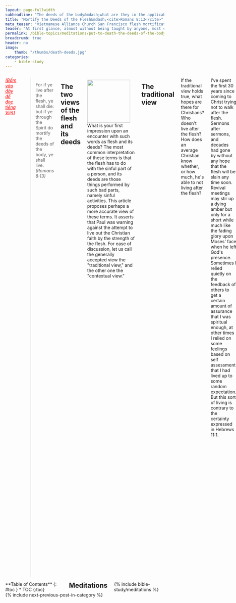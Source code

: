 ```yaml
---
layout: page-fullwidth
subheadline: "The deeds of the body&mdash;what are they in the applicable context?"
title: "Mortify the Deeds of the Flesh&mdash;<cite>Romans 8:13</cite>"
meta_teaser: "Vietnamese Alliance Church San Francisco flesh mortification mortify deeds"
teaser: "At first glance, almost without being taught by anyone, most come to the conclusion that to put to death the deeds of the body means to literally pin down and conquer all weaknesses of the flesh. But does the context surrounding this verse warrant such interpretation? The Bible is replete with examples of folks using their flesh not as instruments for sin, but as means to draw near to God, which is the real focus of Paul's writing. I hope that this article helps those who struggle with the traditional view of the deeds of the flesh find relief in the contextual view proposed in this article, and walk with lighter steps toward the day they meet God with full confidence."
permalink: /bible-topics/meditations/put-to-death-the-deeds-of-the-body/
breadcrumb: true
header: no
image:
    thumb: "/thumbs/death-deeds.jpg"
categories:
    - bible-study
---
```

<!--more-->
<div class="row">
<div class="medium-8 columns" markdown="1">

<em><a style="color: #ff0000;" href="{{ site.baseurl }}/hoc-kinh-thanh/suy-gam/lam-cho-chet-cac-viec-cua-chi-the/">(Bấm vào đây để đọc tiếng Việt)</a></em>

> For if ye live after the flesh, ye shall die: but if ye through the Spirit do mortify the deeds of the body, ye shall live. <cite>(Romans 8:13)</cite>

## The two views of the flesh and its deeds

<div>
<p>
<img alt src="{{ site.baseurl }}/images/death-deeds.jpg" style="border: 0px none; margin: 7px 15px 0px 0px; max-width: 100%; height: 136px; padding: 0px; float: left;">
What is your first impression upon an encounter with such words as flesh and its deeds? The most common interpretation of these terms is that the flesh has to do with the sinful part of a person, and its deeds are those things performed by such bad parts, namely sinful activities. This article proposes perhaps a more accurate view of these terms. It asserts that Paul was warning against the attempt to live out the Christian faith by the strength of the flesh. For ease of discussion, let us call the generally accepted view the "traditional view," and the other one the "contextual view." 
</p>
</div>

## The traditional view

If the traditional view holds true, what hopes are there for Christians? Who doesn't live after the flesh? How does an average Christian know whether, or how much, he's able to not living after the flesh?

I've spent the first 30 years since coming to Christ trying not to walk after the flesh. Sermons after sermons, and decades had gone by without any hope that the flesh will be slain any time soon. Revival meetings may stir up a dying amber but only for a short while much like the fading glory upon Moses' face when he left God's presence. Sometimes I relied quietly on the feedback of others to get a certain amount of assurance that I was spiritual enough, at other times I relied on some feelings based on self assessment that I had lived up to some random expectation. But this sort of living is contrary to the certainty expressed in Hebrews 11:1.

<p class="blockquote">Now faith is the substance of things hoped for, the evidence of things not seen.</p>

### <span style="color: #666666;">We just try our best</span>

Some may say: Yes, though we may not be able to completely put to death the deeds of our flesh, we should try our best. But this is a self-delusion at best, because Romans 8:13 says it clearly that *<u>if you live after the flesh you will die</u>*. Even a little flesh here and a little flesh there, a little now and a little then, will disqualify you for the kingdom of God, as it is written in James 2:10: *"For whosoever shall keep the whole law, and yet offend in one point, he is guilty of all."* You must put to death all the deeds of your flesh.

Additionally your best isn't good enough, because if it was, Jesus wouldn't have had to go to the cross. It took the Son of the living God to loosen the grip of your flesh upon you so you may serve and worship Him. But even then the loosening of the death grip upon you is only in relation to eternal life, not for this very flesh that you have to endure until you inherit the incorruptible. If it is required of you to put to death all the deeds of your flesh in the sense that it cannot sin anymore, you have no hope of heaven.

My question to folks who hold the traditional view is why do you hold on to a belief system that guarantees that you will be rejected at heaven's gate?

### <span style="color: #666666;">What do Bible commentaries say?</span>

Virtually all commentaries teach that since now we're empowered by the Holy Spirit, we have the power to put to death the deeds of the flesh&mdash;sinful deeds, according to the traditional view.

Let us consider a few commentaries which hold the traditional view on Romans 8:13.

#### Matthew Henry
<p class="blockquote"> If any habitually live according to <u>corrupt lusting</u>s, they will certainly perish in their sins, whatever they profess. And what can a <u>worldly life</u> present, worthy for a moment to be put against this noble prize of our high calling? Let us then, by the Spirit, endeavour more and more to <u>mortify the flesh</u>.</p>

#### Gill

Gill wrote a very long winded exposition on this verse, but the bottom line is it is based on the premise of the traditional view of the flesh in this verse.

#### Jamieson-Fausset-Brown

<p class="blockquote">The apostle is not satisfied with assuring them that they are under no obligations to the flesh, to hearken to its suggestions, without reminding them where it will end if they do; and he uses the word "mortify" (put to death) as a kind of play upon the word "die" just before. "If ye do not <u>kill sin</u>, it will kill you."</p>

My thought: can you really kill sin? The only one who can kill sin is Christ. Jesus taught us that though a person may resist committing a physical act of adultery, he cannot rid his heart of lustful thoughts (Matthew 5:28). What kills you is not the act, its your fallen nature. Can you kill your fallen nature?

#### Ellicott

<p class="blockquote">If under the influence of the Spirit you <u>reduce to a condition of deadness and atrophy</u> all those practices to which <u>the impulses of your material nature</u> would prompt you.</p>

Spurious argument at best. What is a condition of deadness and atrophy? By whose standard? Your own arbitrary perception of deadness and atrophy? Romans 8:13 doesn't say you can reduce it to a certain amount, it says put it to death, completely, absolutely.

#### Barnes

<p class="blockquote">If you live to <u>indulge your carnal propensities</u>, you will sink to eternal death ... The deeds of the body - The <u>corrupt inclinations and passions</u>; called deeds of the body, because they are supposed to have their origin in the <u>fleshly appetites</u>.</p>

Didn't this commentator read Colossians 2:16-23?

#### Matthew Poole

<p class="blockquote">The godly themselves need this caution; they must not think, that because they are elected and justified, &c., that therefore they may do and live as they list. </p>

The tone of Romans 8:13 is much more serious. If it is based on the traditional view, no flesh will be saved, Christ would have died in vain.

#### Cambridge

<p class="blockquote">put to death; an antithesis to the “death” just mentioned as the result of sin. The verb is in the present tense, and indicates a continued process of <u>resistance and self-denial</u>. ... This passage, and the parallels, shew how fully St Paul recognized the element of sinfulness as present still in the regenerate—so present as to call for <u>intense resistance</u>. </p>

This is all I gathered in one Internet query. I presume the rest of commentaries commit the same isogesis as those we've read.

The Bible commentators are guilty of asking others to do what they themselves cannot do. Didn't Jesus say something about this concerning the teachers of the law? But it doesn't matter what the commentaries say, each one of us is accountable for making sure we're not in error in approaching this important concept because it profoundly affects our relationship with God.

Who can verify that someone's flesh is indeed mortified? Can each one who holds the traditional view verify for himself if he fully passes the mortification test? 

### <span style="color: #666666;">Running without aim</span>

So far we have presented the case that there is no hope of heaven for those who hold the traditional view. The first part of Romans 8:13 which says *"if you live after the flesh you will die"* virtually condemned all of mankind because all who inherit fallen humanity live after the flesh. Here's what the Bible say about your ability to have mastery over your flesh:

<p class="blockquote">All have sinned and fallen short of God's glory <cite>(Romans 3:23)</cite></p>

<p class="blockquote">All we like sheep have gone astray; we have turned every one to his own way; and the Lord hath laid on him the iniquity of us all. <cite>(Isaiah 53:6; Romans 3:10-18)</cite></p>

So we must be deluding ourselves if we think we can put to death the deeds of the flesh according to the traditional view. Are we like folks who try to finish the race knowing that we can't win? The appalling thing is pulpits all over the world is preaching the traditional view as if it is the main purpose of Christianity. It is converting folks to embark on a quest to a country surrounded with barbed wire fences no one can enter.

### <span style="color: #666666;">Who wrestles with dead flesh?</span>

If indeed the deeds of the flesh could be put to death, then there would be no longer any struggles in the lives of Christians, wouldn't there? And who would want to wrestle with something that is dead? And if the flesh can be put to death physically, then Paul wouldn't have written:

<p class="blockquote"><sup>21</sup>So, I find the law that when I want to do good, evil is present with me.  <sup>22</sup>For I delight in the law of God in my inner being.  <sup>23</sup>But I see a different law in my members waging war against the law of my mind and making me captive to the law of sin that is in my members. <cite>(Romans 7:21-23)</cite></p>

## The context-based view

What is the Bible about? Is it a book of morality to deal with Man's countless vices? Or is it one to bridge the impossible chasm between God and Man? Indeed though it started out showing Man's utter depravity by showing their uncountable acts that came from the deepest parts of their fallen humanity, it moved on to the triumphant declaration, not of anyone of flesh and blood, but of the Son of God as their Savior.

The Bible, in the part we called the Old Testament, gave mankind for a limited time a chance to go through a test, through the Old Covenant with the Ten Commandments and statutes, with the ultimate goal of bringing them to a place where they're on their knees realizing that no matter how much they try with their flesh, by doing something, or avoid doing something else, by using the Ten Commandments and various Mosaic laws and statutes as their moral yardsticks, they would still fall far short of God's standard of righteousness.

And after a time of letting Man exhaust all their resources, after they failed miserably in trying to keep the commandments, God ushered in a new era that no longer allows Man to try to test their worth through their self effort, their flesh. This new era is recorded in the New Testament in which faith is now the sole instrument through which men can receive the gift of the forgiveness of sins and eternal life free to anyone who asks.

Jesus had come two thousand years ago as foretold by prophets long ago, but most importantly He came to end all sacrifices (Hebrews 10:12;10:26), and claimed supremacy as the sole Savior of mankind. His sacrifice will end all sacrifices. He is the gospel, the Word of God, with nothing to be added or taken away from it.

Mankind is expected to stop all their trying, because the time has passed for them to try with their own self effort, because they had been proven incapable of saving themselves, now they must surrender and express their trust completely on Jesus who came as their Savior. No longer are they allowed to use the power of their flesh to prove their worth before God, which really is no more than filthy rags. But we shall see that their pride is great, and they will try with all their might to prove once again they are "like God, knowing good and evil." And Paul was tasked with the job of writing to the churches to tell them that now is the time for faith, no longer for works. This is the deeds of the flesh that they must put to death; it is this kind of deeds that compete with the cross of Christ in the salvation of their souls. The sinful deeds of their flesh can be forgiven, but these cross-defying deeds from their flesh is an abomination to the Lord.

### <span style="color: #666666;">Let's learn some Greek</span>

The word "deeds" in this Romans 8:13 verse is keyed to the Strong number 4234:

<p class="blockquote"><cite>4234: praxis prax'-is from 4238; practice, i.e. (concretely) an act; by extension, a function:--deed, office, work. see GREEK for 4238</cite>
</p>

with a corresponding verb with Strong number 4238:

<p class="blockquote">
<cite>4238: 4238 prasso pras'-so a primary verb; to "practise", i.e. <u>perform repeatedly or habitually</u> (thus differing from 4160, which properly refers to a single act); by implication, to execute, accomplish, etc.; specially, to collect (dues), fare (personally):--commit, deeds, do, exact, keep, require, use arts.</cite>
</p>

A survey of the Greek word number 4238 through various uses of it in the Bible shows its neutral meaning, of actions that are not necessarily good or bad, of action, performance, execution, accomplishment, etc. depending on context.

We tend to associate the "deeds of the flesh" to sinful actions, but we fail to see it in context of the whole reason why Paul writes this letter, he writes about the use of the flesh in trying to excel spiritually.

### <span style="color: #666666;">The Cross wasn't enough</span>

Soon after Jesus was resurrected and went to sit at the right hand of God to bestow righteousness upon those who called on His name, and soon after the first church of Jesus Christ was established as recorded in the book of Acts, the Christians of this first church retreated back to the old way. So much so that Paul had to begin to write profusely many letters to call them to stay true to the gospel of Jesus Christ.

#### To the church in Colosse

Paul started out chapter 2 of Colossians  with a wish that

<p class="blockquote">"<sup>2</sup>their hearts might be comforted, being knit together in love, and unto all riches of the <u>full assurance of understanding</u>, to the acknowledgement of the mystery of God, and of the Father, and <u>of Christ;  <sup>3</sup>In whom are hid all the treasures of wisdom and knowledge</u>." <cite>(Colossians 2:2-3)</cite></p>

Paul reminded them that whatever they needed for godliness and contentment is hidden in Christ. It's evident in succeeding passages where we will soon read that they try to find them within themselves&mdash;the deeds of their flesh.

<p class="blockquote"><sup>6</sup>Therefore, just as you received Christ Jesus as Lord, continue to live your lives in him,  <sup>7</sup>rooted and built up in him and firm in your faith just as you were taught, and overflowing with thankfulness.<cite>(Colossians 2:6-7)</cite></p>

He assured them that the simple gospel they received in the beginning as expressed in John 3:16 is the same one for them to live by.

<p class="blockquote"><sup>8</sup>Be careful not to allow anyone to captivate you through an empty, deceitful philosophy that is according to human traditions and the elemental spirits of the world, and not according to Christ. <cite>(Colossians 2:8)</cite></p>

Paul continued with further warning about people with convincing arguments urging them to add their flesh works based on human traditions. In other words, they minimize the saving power of the cross of Christ.

<p class="blockquote">In him you also were circumcised - not, however, with a circumcision performed by human hands, but by the removal of the fleshly body, that is, through the circumcision done by Christ. <cite>(Colossians 2:11)</cite></p>

One deed of the flesh that the Colossians must put to death is their reliance on the circumcision of their flesh. It is in direct competition with the circumcision in the heart by Christ.

<p class="blockquote"><sup>20</sup>If you have died with Christ to the elemental spirits of the world, why do you submit to them as though you lived in the world?  <sup>21</sup>"Do not handle! Do not taste! Do not touch!"  <sup>22</sup>These are all destined to perish with use, founded as they are on human commands and teachings.  <sup>23</sup>Even though they have the appearance of wisdom with their self-imposed worship and false humility achieved by an <u>unsparing treatment</u> of the body - a wisdom with no true value - they in reality result in <u>fleshly indulgence</u>. <cite>(Colossians 2:20-23)</cite>
</p>

The elemental spirits of the world has a lot to do with encouraging the deeds of the flesh as pseudo-spiritualism; looks and sounds so noble, embraced by all the venerable commentators I listed above, and major denominations with their well learned leaders of advanced theological degrees. How can these great men commit such egregious error in Bible interpretation? It is not about using the flesh for sinning, it's about using the flesh for supposedly noble spiritual purpose.

Note also that the Cambridge commentary quoted above expressed the virtue of "intense resistence and self denial" which in reality produced "fleshly indulgence" as we read in Colossians 2:23. These are deeds of the flesh cloaked in noble sounding pious platitude.

#### To the church in Galatia

Paul expressed this doctrine in a different form when he wrote to the Galatians who tied circumcision to their salvation:

<p class="blockquote"><sup>1</sup>For freedom Christ has set us free. Stand firm, then, and do not be subject again to the yoke of slavery.  <sup>2</sup>Listen! I, Paul, tell you that <u>if you let yourselves be circumcised, Christ will be of no benefit to you at all!</u>  <sup>3</sup>And I testify again to every man who lets himself be circumcised that he is obligated to obey the whole law.  <sup>4</sup><u>You who are trying to be declared righteous by the law have been alienated from Christ; you have fallen away from grace!</u>  <sup>5</sup>For through the Spirit, by faith, we wait expectantly for the hope of righteousness.  <sup>6</sup>For in Christ Jesus neither circumcision nor uncircumcision carries any weight - the only thing that matters is faith working through love. (Galatians 5:1-6)</p>

Paul wrote the entire book of Galatians with the express purpose of calling them to stop relating to God through legalistic lawkeeping which has much to do with the flesh. Galatians 5:1-6 quoted above demonstrate the real meaning of the "deeds of the flesh" in the form of circumcision which Paul denounced with no uncertain terms: *"if you let yourselves be circumcised, Christ will be of no benefit to you at all!"* and *"You who are trying to be declared righteous by the law have been alienated from Christ; you have fallen away from grace!"*. This *deed of the flesh* of trying to achieve God's righteousness through the work of the flesh is <u>the unforgivable sin</u>.

#### To the church in Rome

<p class="blockquote"><sup abp="1961">1</sup>Brothers and sisters, my heart's desire and prayer to God on behalf of my fellow Israelites is for their salvation. &nbsp;<sup>2</sup>For I can testify that they are zealous for God, but their zeal is not in line with the truth. &nbsp;<sup>3</sup>For <u>ignoring the righteousness that comes from God, and seeking instead to establish their own righteousness</u>, they did not submit to God's righteousness. &nbsp;<sup>4</sup>For Christ is the end of the law, with the result that there is righteousness for everyone who believes.&nbsp;<cite>(Romans 10:1-4)</cite></p>

Where else but from the flesh that self righteousness came? This is a sin not of human frailty but of pride. The kind of deeds that are not commonly preached against from pulpits, but those that inhabit the hearts of preachers themselves, of great theologians who failed at the very basic rule of reasoning.

#### Letter to the Hebrews

In chapter 8, the author of the book of Hebrews, after carefully laying the foundation, began to introduce Jesus as the minister of a superior ministry of a better covenant.

<p class="blockquote">But now Jesus has obtained a <u>superior ministry</u>, since the covenant that he mediates is also better and is enacted on <u>better promises</u>. <cite>(Hebrews 8:6)</cite></p>

The old and inferior covenant was based entirely on the deeds, or works, of the flesh, but the new and superior covenant is based on faith (Galatians 3:12).

### Nicodemus and the deeds of the flesh

When Jesus declared this truth to Nicodemus: "*You must be born again (John 3:1-21)*," he could not help but thinking in flesh terms: should I be born again by going back into my mother's womb? Of course, this thought came only as a response to Jesus' puzzling statement, but Nicodemus was more familiar with other deeds of the flesh not dissimilar to those of the Colossians or the Galatians, or any Hebrews who were steeped in the Old Covenant.

### The vain glory of the lawkeepers

As a matter of fact, this walking after the flesh may even be considered noble and praiseworthy. The natural outworking of fallen flesh resulting in sinful actions is obvious and doesn't need great spiritual insight to identify, but the use of the flesh to attain spiritual perfection, or to achieve God's righteousness, is universally attractive and ultimately embraced by many. Most folks fail to grasp this warning by Paul and are consequently driven toward the very thing they should avoid: using their flesh to serve God.

## In Conclusion

Hopefully at this point, the reader sees that the traditional view of the "deeds of the flesh" does not hold in the context of Romans 8:13, because if it really was what Paul had in mind, no Christian will be saved, because all of mankind produce works of the flesh to varying degrees. Even so, the cross of Christ is more than able to cover all of them for all eternity.

However what the blood of Christ does not cover is the attempt to rely on something other than the cross of Christ as means for salvation. All religions of the world use their "deeds of the flesh" with the hope of achieving spiritual perfection. The Old Covenant was provided by God for a time to bring mankind to a place where they have to acknowledge Christ as their Savior. During this time God showed them their "deeds of the flesh" would not restore the lost righteousness.

There is one "deed," the work of faith, that God allowed and provided for through the sacrifice of His only begotten Son.

> <sup>28</sup>Therefore they said to Him, "What shall we do, so that we may work the works of God?" <sup>29</sup>Jesus answered and said to them, "This is the work of God, that you believe in Him whom He has sent." <cite>(John 6:28-29)</cite>

{% include bible-study/bible-study-footer %}
</div><!-- /.medium-8.columns -->
<div class="bible-index medium-4 columns">

<div class="panel radius" markdown="1">
**Table of Contents**
{: #toc }
*  TOC
{:toc}
</div>

<h2 style="margin: 0px">Meditations</h2>
        {% include bible-study/meditations %}
</div><!-- /.medium-4.columns -->
</div><!-- /.row -->

<div class="small-12" style="padding: 0px; border-bottom: none;">
    {% include next-previous-post-in-category %}
</div>
